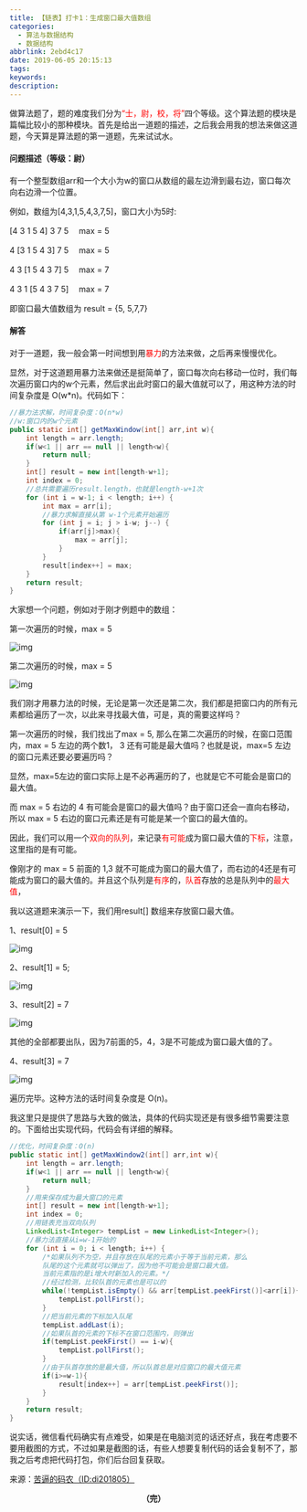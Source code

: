 ```yaml
---
title: 【链表】打卡1：生成窗口最大值数组
categories:
  - 算法与数据结构
  - 数据结构
abbrlink: 2ebd4c17
date: 2019-06-05 20:15:13
tags:
keywords:
description:
---
```


做算法题了，题的难度我们分为<font color="red">“士，尉，校，将”</font>四个等级。这个算法题的模块是篇幅比较小的那种模块。首先是给出一道题的描述，之后我会用我的想法来做这道题，今天算是算法题的第一道题，先来试试水。

<!--more-->

#### 问题描述（等级：尉）

有一个整型数组arr和一个大小为w的窗口从数组的最左边滑到最右边，窗口每次向右边滑一个位置。

例如，数组为[4,3,1,5,4,3,7,5]，窗口大小为5时:

[4 3 1 5 4] 3 7 5 　max = 5

4 [3 1 5 4 3] 7 5 　max = 5

4 3 [1 5 4 3 7] 5 　max = 7

4 3 1 [5 4 3 7 5]  　max = 7

即窗口最大值数组为 result = {5, 5,7,7}



#### 解答



对于一道题，我一般会第一时间想到用<font color="red">暴力</font>的方法来做，之后再来慢慢优化。



显然，对于这道题用暴力法来做还是挺简单了，窗口每次向右移动一位时，我们每次遍历窗口内的w个元素，然后求出此时窗口的最大值就可以了，用这种方法的时间复杂度是 O(w*n)。代码如下：



```java
//暴力法求解，时间复杂度：O(n*w)
//w:窗口内的w个元素
public static int[] getMaxWindow(int[] arr,int w){
    int length = arr.length;
    if(w<1 || arr == null || length<w){
        return null;
    }
    int[] result = new int[length-w+1];
    int index = 0;
    //总共需要遍历result.length，也就是length-w+1次
    for (int i = w-1; i < length; i++) { 
        int max = arr[i];
        //暴力求解直接从第 w-1个元素开始遍历
        for (int j = i; j > i-w; j--) {
            if(arr[j]>max){
                max = arr[j];
            }
        }
        result[index++] = max;
    }
    return result;
}
```



大家想一个问题，例如对于刚才例题中的数组：



第一次遍历的时候，max = 5



![img](https://mmbiz.qpic.cn/mmbiz_png/gsQM61GSzINGQRDWA5XWMn69wCJqVewgAInq9rspuVl4Wib08zh3ttGCEPmiaEichMHX3vwZ88QoQjrodpyw8kowA/640?wx_fmt=jpeg&wxfrom=5&wx_lazy=1&wx_co=1)



第二次遍历的时候，max = 5



![img](https://mmbiz.qpic.cn/mmbiz_png/gsQM61GSzINGQRDWA5XWMn69wCJqVewgefWGCeJibMeTpeMBxwBXpTkS4GQ3jpENjOibWzv55QWkXTuvP4vwIgtA/640?wx_fmt=jpeg&wxfrom=5&wx_lazy=1&wx_co=1)



我们刚才用暴力法的时候，无论是第一次还是第二次，我们都是把窗口内的所有元素都给遍历了一次，以此来寻找最大值，可是，真的需要这样吗？



第一次遍历的时候，我们找出了max = 5, 那么在第二次遍历的时候，在窗口范围内，max = 5 左边的两个数1， 3 还有可能是最大值吗？也就是说，max=5 左边的窗口元素还要必要遍历吗？



显然，max=5左边的窗口实际上是不必再遍历的了，也就是它不可能会是窗口的最大值。



而 max = 5 右边的 4 有可能会是窗口的最大值吗？由于窗口还会一直向右移动，所以 max = 5 右边的窗口元素还是有可能是某一个窗口的最大值的。



因此，我们可以用一个<font color="red">双向的队列</font>，来记录<font color="red">有可能</font>成为窗口最大值的<font color="red">下标</font>，注意，这里指的是有可能。



像刚才的 max = 5 前面的 1,3 就不可能成为窗口的最大值了，而右边的4还是有可能成为窗口的最大值的。并且这个队列是<font color="red">有序</font>的，<font color="red">队首</font>存放的总是队列中的<font color="red">最大值</font>，



我以这道题来演示一下，我们用result[] 数组来存放窗口最大值。



1、result[0] = 5



![img](https://mmbiz.qpic.cn/mmbiz_png/gsQM61GSzINGQRDWA5XWMn69wCJqVewgyFicEq0gzIoP5YIRuAvSO0X9cPKLIibPattmwuEYguH3sInQp9iaO6ibTw/640?wx_fmt=jpeg&wxfrom=5&wx_lazy=1&wx_co=1)



2、result[1] = 5;



![img](https://mmbiz.qpic.cn/mmbiz_png/gsQM61GSzINGQRDWA5XWMn69wCJqVewgOyuTCnk6jgKuvgWSb4XkeTUV2qGiaMKz0wnGzNZODDHK9ibeuGL73aIw/640?wx_fmt=jpeg&wxfrom=5&wx_lazy=1&wx_co=1)



3、result[2] = 7



![img](https://mmbiz.qpic.cn/mmbiz_png/gsQM61GSzINGQRDWA5XWMn69wCJqVewgqzQuBydG45oK3fKoBxxP3Aw2gKpwPefdAkRiakF2icmIbjRRcU37ic1qA/640?wx_fmt=jpeg&wxfrom=5&wx_lazy=1&wx_co=1)



其他的全部都要出队，因为7前面的5，4，3是不可能成为窗口最大值的了。



4、result[3] = 7



![img](https://mmbiz.qpic.cn/mmbiz_png/gsQM61GSzINGQRDWA5XWMn69wCJqVewg4H2Ms20T3DHku9w6eYS7dKWy5Pew6K36EmkHuHULXvRqSVOypwPYaA/640?wx_fmt=jpeg&wxfrom=5&wx_lazy=1&wx_co=1)



遍历完毕。这种方法的话时间复杂度是 O(n)。



我这里只是提供了思路与大致的做法，具体的代码实现还是有很多细节需要注意的。下面给出实现代码，代码会有详细的解释。



```java
//优化，时间复杂度：O(n)
public static int[] getMaxWindow2(int[] arr,int w){
    int length = arr.length;
    if(w<1 || arr == null || length<w){
        return null;
    }
    //用来保存成为最大窗口的元素
    int[] result = new int[length-w+1];
    int index = 0;
    //用链表充当双向队列
    LinkedList<Integer> tempList = new LinkedList<Integer>();
    //暴力法直接从i=w-1开始的
    for (int i = 0; i < length; i++) {
        /*如果队列不为空，并且存放在队尾的元素小于等于当前元素，那么 
        队尾的这个元素就可以弹出了，因为他不可能会是窗口最大值。
		当前元素指的是i增大时新加入的元素。*/
        //经过检测，比较队首的元素也是可以的
        while(!tempList.isEmpty() && arr[tempList.peekFirst()]<arr[i]){
            tempList.pollFirst();
        }
        //把当前元素的下标加入队尾
        tempList.addLast(i);
        //如果队首的元素的下标不在窗口范围内，则弹出
        if(tempList.peekFirst() == i-w){
            tempList.pollFirst();
        }
        //由于队首存放的是最大值，所以队首总是对应窗口的最大值元素
        if(i>=w-1){
            result[index++] = arr[tempList.peekFirst()];
        }
    }
    return result;
}
```



说实话，微信看代码确实有点难受，如果是在电脑浏览的话还好点，我在考虑要不要用截图的方式，不过如果是截图的话，有些人想要复制代码的话会复制不了，那我之后考虑把代码打包，你们后台回复获取。



来源：[苦逼的码农（ID:di201805）](http://mp.weixin.qq.com/s?__biz=Mzg2NzA4MTkxNQ==&mid=2247485184&idx=1&sn=043ad6684f1fcf031fee47444e2996f9&chksm=ce404cd4f937c5c273a0e75efcc1b2fb40ceeb25f3583f02d82211ee0a3698e271bd654a732f&scene=21#wechat_redirect)

<center style="font-weight:bold">（完）</center>